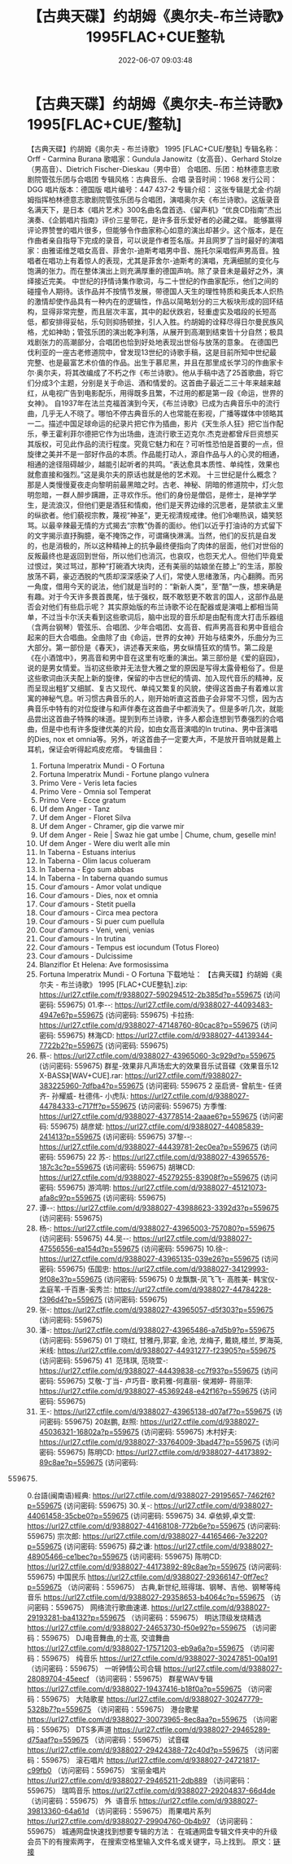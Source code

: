 ﻿---
title: 【古典天碟】约胡姆《奥尔夫-布兰诗歌》1995FLAC+CUE整轨
date: 2022-06-07 09:03:48
categories: 古典音乐、新世纪、纯音雅乐
tags: None
---
# 【古典天碟】约胡姆《奥尔夫-布兰诗歌》1995[FLAC+CUE/整轨]

【古典天碟】约胡姆《奥尔夫 - 布兰诗歌》 1995
[FLAC+CUE/整轨]
专辑名称：Orff - Carmina
Burana
歌唱家：Gundula
Janowitz（女高音）、Gerhard Stolze（男高音）、Dietrich
Fischer-Dieskau（男中音）
合唱团、乐团：柏林德意志歌剧院管弦乐团与合唱团
专辑风格：古典音乐、合唱
录音时间：1968
发行公司：DGG
唱片版本：德国版
唱片编号：447 437-2
专辑介绍：
这张专辑是尤金·约胡姆指挥柏林德意志歌剧院管弦乐团与合唱团，演唱奥尔夫《布兰诗歌》。这版录音名满天下，是日本《唱片艺术》300名曲名盘首选、《留声机》“优良CD指南”杰出演奏、《企鹅唱片指南》评价三星带花，是许多音乐爱好者的必藏之碟。
能够赢得评论界赞誉的唱片很多，但能够令作曲家称心如意的演出却甚少。这个版本，是在作曲者亲自指导下完成的录音，可以说是作者签名版。并且网罗了当时最好的演唱家：由雅诺维芝唱女高音、菲舍尔-迪斯考唱男中音、施托尔采唱假声男高音。独唱者在唱功上有着惊人的表现，尤其是菲舍尔-迪斯考的演唱，充满细腻的变化与饱满的张力。而在整体演出上则充满厚重的德国声响。除了录音未是最好之外，演绎接近完美。
中世纪的抒情诗集作歌词，与二十世纪的作曲家配乐，他们之间的碰撞令人期待。该作品并不按情节发展，带德国人天生的理性特质和奥氏本人炽热的激情却使作品具有一种内在的逻辑性，作品以简略划分的三大板块形成的回环结构，显得非常完整，而且层次丰富，其中的起伏跌宕，轻重虚实及唱段的长短高低，都安排得妥帖，乐句则抑扬顿挫，引人入胜。约胡姆的诠释尽得日尔曼民族风格，尤如神助；管弦乐团的演出乾净利落，从展开到高潮到结束皆十分自然；极具戏剧张力的高潮部分，合唱团也恰到好处地表现出世俗与放荡的意象。
在德国巴伐利亚的一座古老修道院中，曾发现13世纪的诗歌手稿，这是目前所知中世纪最完整、也是最富艺术价值的作品。出生于慕尼黑，并且在那里成长学习的作曲家卡尔·奥尔夫，将其改编成了不朽之作《布兰诗歌》。他从手稿中选了25首歌曲，将它们分成3个主题，分别是关于命运、酒和情爱的。这首曲子最近二三十年来越来越红，从电视广告到电影配乐，用得既多且繁，不过用的都是第一段《命运，世界的女神》。
自1937年在法兰克福首演到今天，《布兰诗歌》已成为古典音乐中的流行曲，几乎无人不晓了。哪怕不停古典音乐的人也常能在影视，广播等媒体中领略其一二。描述中国足球命运的纪录片把它作为插曲，影片《天生杀人狂》把它当作配乐，拳王霍利菲尔德把它作为出场曲，连流行歌王迈克尔.杰克逊都曾斥巨资想买其版权，可见此作品的流行程度。究竟它魅力和在？可听性恐怕是首要的一点，但旋律之美并不是一部好作品的本质。作品能打动人，源自作品与人的心灵的相通，相通的途径阻碍越少，越能引起听者的共鸣。“表达愈具本质性、单纯性，效果也就愈直接和强烈。”这是奥尔夫的原话也就是他的艺术观。
十三世纪是什么概念？那是人类慢慢夏夜走向黎明前最黑暗之时。古老、神秘、阴暗的修道院中，灯火忽明忽暗，一群人醉步蹒跚，正寻欢作乐。他们的身份是僧侣，是修士，是神学学生，是流浪汉，但他们更是酒狂和情痴，他们是天界边缘的沉思者，是禁欲主义里的纵欲者。他们藐视宗教，蔑视“神圣”，更无视清规戒律。他们冷嘲热讽，嬉笑怒骂。以最辛辣最无情的方式揭去“宗教”伪善的面纱。他们以近乎打油诗的方式留下的文字揭示直抒胸臆，毫不掩饰之作，可谓痛快淋漓。当然，他们的反抗是自发的，也是消极的，所以这种精神上的抗争最终便指向了肉体的层面，他们对世俗的反叛最终也是返回到世俗，所以他们也消沉，也哀叹，也怨天尤人。但他们毕竟爱过恨过，笑过骂过，那种“打碗酒大块肉，还有美丽的姑娘坐在膝上”的生活，那股放荡不羁，豪迈洒脱的气质却深深感染了人们，常使人思绪激荡，内心翻腾。而另一角度，借用今天的说法，他们就是当时的：“新新人类”，至“酷”一族，想来确是有趣。对于今天许多畏首畏尾，怯于强权，既不敢怒更不敢言的国人，这部作品是否会对他们有些启示呢？
其实原始版的布兰诗歌不论在配器或是演唱上都相当简单，不过当卡尔沃夫看到这些歌词后，脑中出现的音乐却是由配有庞大打击乐器组（含两台钢琴）管弦乐、合唱团、少年合唱团、女高音、假声男高音和男中音组合起来的巨大合唱曲。全曲除了由《命运，世界的女神》开始与结束外，乐曲分为三大部分。第一部份是《春天》，讲述春天来临，男女纵情狂欢的情节。第二段是《在小酒馆中》，男高音和男中音在这里有吃重的演出。第三部份是《爱的庭园》，说的是男女情爱。当初这些歌并无法登大雅之堂的原因是写得太露骨粗俗了。但是这些歌词由沃夫配上新的旋律，保留的中古世纪的情调、加入现代音乐的精神，反而呈现出粗犷又细腻、复古又现代、单纯又繁复的风貌，使得这首曲子有着难以言寓的神秘气息。听习惯古典音乐的人，刚开始听直这首曲子会非常不习惯，因为古典音乐中特有的对位旋律与和声伴奏在这首曲子中都消失了。但是多听几次，就能品尝出这首曲子特殊的味道。提到到布兰诗歌，许多人都会连想到节奏强烈的合唱曲，但是中也有许多旋律优美的片段，如由女高音演唱的In
trutina、男中音演唱的Dies, nox et
omnia等。另外，听这首曲子一定要大声，不是放开音响就是戴上耳机，保证会听得起鸡皮疙瘩。
专辑曲目：
01. Fortuna Imperatrix Mundi -
O Fortuna
02. Fortuna Imperatrix Mundi -
Fortune plango vulnera
03. Primo Vere - Veris leta
facies
04. Primo Vere - Omnia sol
Temperat
05. Primo Vere - Ecce
gratum
06. Uf dem Anger -
Tanz
07. Uf dem Anger - Floret
Silva
08. Uf dem Anger - Chramer, gip
die varwe mir
09. Uf dem Anger - Reie | Swaz
hie gat umbe | Chume, chum, geselle min!
10. Uf dem Anger - Were diu
werlt alle min
11. In Taberna - Estuans
interius
12. In Taberna - Olim lacus
colueram
13. In Taberna - Ego sum
abbas
14. In Taberna - In taberna
quando sumus
15. Cour d′amours - Amor volat
undique
16. Cour d′amours - Dies, nox
et omnia
17. Cour d′amours - Stetit
puella
18. Cour d′amours - Circa mea
pectora
19. Cour d′amours - Si puer cum
puellula
20. Cour d′amours - Veni, veni,
venias
21. Cour d′amours - In
trutina
22. Cour d′amours - Tempus est
iocundum (Totus Floreo)
23. Cour d′amours -
Dulcissime
24. Blanziflor Et Helena: Ave
formosissima
25. Fortuna Imperatrix Mundi -
O Fortuna
下载地址：
【古典天碟】约胡姆《奥尔夫 - 布兰诗歌》 1995
[FLAC+CUE整轨].zip: https://url27.ctfile.com/f/9388027-590294512-2b385d?p=559675
(访问密码: 559675)
01.李--: https://url27.ctfile.com/d/9388027-44093483-4947e6?p=559675
(访问密码: 559675)
卡拉扬: https://url27.ctfile.com/d/9388027-47148760-80cac8?p=559675
(访问密码: 559675)
林海CD: https://url27.ctfile.com/d/9388027-44139344-7722b2?p=559675
(访问密码: 559675)
07. 蔡-: https://url27.ctfile.com/d/9388027-43965060-3c929d?p=559675
(访问密码: 559675)
群星-效果非凡声场宏大的效果音乐试音碟《效果音乐12 X-BASS》[WAV+CUE].rar: https://url27.ctfile.com/f/9388027-383225960-7dfba4?p=559675
(访问密码: 559675
2 巫启贤- 曾航生- 任贤齐- 孙耀威- 杜德伟- 小虎队: https://url27.ctfile.com/d/9388027-44784333-c717ff?p=559675
(访问密码: 559675)
方季惟: https://url27.ctfile.com/d/9388027-43778514-2aaae6?p=559675
(访问密码: 559675)
胡彦斌: https://url27.ctfile.com/d/9388027-44085839-241413?p=559675
(访问密码: 559675)
37黎--: https://url27.ctfile.com/d/9388027-44439781-2ec0ea?p=559675
(访问密码: 559675)
22 苏-: https://url27.ctfile.com/d/9388027-43965576-187c3c?p=559675
(访问密码: 559675)
胡琳CD: https://url27.ctfile.com/d/9388027-45279255-83908f?p=559675
(访问密码: 559675)
游鸿明: https://url27.ctfile.com/d/9388027-45121073-afa8c9?p=559675
(访问密码: 559675)
24. 谭--: https://url27.ctfile.com/d/9388027-43988623-3392d3?p=559675
(访问密码: 559675)
06. 杨-: https://url27.ctfile.com/d/9388027-43965003-757080?p=559675
(访问密码: 559675)
44.吴--: https://url27.ctfile.com/d/9388027-47556556-ea154d?p=559675
(访问密码: 559675)
10.徐-: https://url27.ctfile.com/d/9388027-43965135-039e26?p=559675
(访问密码: 559675)
伍国忠: https://url27.ctfile.com/d/9388027-34129993-9f08e3?p=559675
(访问密码: 559675)
0 龙飘飘-凤飞飞- 高胜美- 韩宝仪- 孟庭苇-千百惠-奚秀兰: https://url27.ctfile.com/d/9388027-44784228-f396d4?p=559675
(访问密码: 559675)
03. 张-: https://url27.ctfile.com/d/9388027-43965057-d5f303?p=559675
(访问密码: 559675)
20. 潘-: https://url27.ctfile.com/d/9388027-43965486-a7d5b9?p=559675
(访问密码: 559675)
01 丁晓红, 甘雅丹,郭宴, 金池, 龙梅子, 戴娆,楼兰, 罗海英,米线: https://url27.ctfile.com/d/9388027-44931277-f23905?p=559675
(访问密码: 559675)
41  范玮琪, 范晓萱-: https://url27.ctfile.com/d/9388027-44439838-cc7f93?p=559675
(访问密码: 559675)
艾敬-丁当- 卢巧音- 歌莉雅-何嘉丽- 侯湘婷- 蒋丽萍: https://url27.ctfile.com/d/9388027-45369248-e42f16?p=559675
(访问密码: 559675)
11. 王-: https://url27.ctfile.com/d/9388027-43965138-d07af7?p=559675
(访问密码: 559675)
20赵鹏, 赵照: https://url27.ctfile.com/d/9388027-45036321-16802a?p=559675
(访问密码: 559675)
木村好夫: https://url27.ctfile.com/d/9388027-33764009-3bad47?p=559675
(访问密码: 559675)
陈明CD:
https://url27.ctfile.com/d/9388027-44173892-89c8ae?p=559675
(访问密码:
559675)
0.台語(闽南语)經典: https://url27.ctfile.com/d/9388027-29195657-7462f6?p=559675
(访问密码: 559675)
30.关-: https://url27.ctfile.com/d/9388027-44061458-35cbe0?p=559675
(访问密码: 559675)
34. 卓依婷,卓文萱: https://url27.ctfile.com/d/9388027-44168108-772b6e?p=559675
(访问密码: 559675)
宗次郎: https://url27.ctfile.com/d/9388027-44165466-7e3220?p=559675
(访问密码: 559675)
薛之谦: https://url27.ctfile.com/d/9388027-48905466-ce1bec?p=559675
(访问密码: 559675)
陈明CD: https://url27.ctfile.com/d/9388027-44173892-89c8ae?p=559675
(访问密码: 559675)
中国民乐
https://url27.ctfile.com/d/9388027-29366147-0ff7ec?p=559675
（访问密码：559675）
古典,新世纪,班得瑞、钢琴、吉他、钢琴等纯音乐
https://url27.ctfile.com/d/9388027-29358653-b4064c?p=559675
（访问密码：559675）
网络流行歌曲速递.
https://url27.ctfile.com/d/9388027-29193281-ba4132?p=559675
（访问密码：559675）
明达顶级发烧精选
https://url27.ctfile.com/d/9388027-24653730-f50e92?p=559675
（访问密码：559675）
DJ电音舞曲,的士高, 交谊舞曲
https://url27.ctfile.com/d/9388027-17571203-eb9a6a?p=559675
（访问密码：559675）
纯音乐
https://url27.ctfile.com/d/9388027-30247851-00a191
（访问密码：559675）
一听钟情公司合辑
https://url27.ctfile.com/d/9388027-28089704-45eecf
（访问密码：559675）
群星WAV专辑
https://url27.ctfile.com/d/9388027-19437416-b18f0a?p=559675
（访问密码：559675）
大陆歌星
https://url27.ctfile.com/d/9388027-30247779-5328b7?p=559675
（访问密码：559675）
港台歌星
https://url27.ctfile.com/d/9388027-30073965-8ec8aa?p=559675
（访问密码：559675）
DTS多声道
https://url27.ctfile.com/d/9388027-29465289-d75aaf?p=559675
（访问密码：559675）
试音碟
https://url27.ctfile.com/d/9388027-29424388-72c40d?p=559675
（访问密码：559675）
滚石唱片
https://url27.ctfile.com/d/9388027-24721817-c99fb0
（访问密码：559675）
宝丽金唱片
https://url27.ctfile.com/d/9388027-29465211-2db889
（访问密码：559675）
瑞鸣音乐
https://url27.ctfile.com/d/9388027-29204837-66d4de
（访问密码：559675）
外  语音乐
https://url27.ctfile.com/d/9388027-39813360-64a61d
（访问密码：559675）
雨果唱片系列
https://url27.ctfile.com/d/9388027-29904760-0b4b97
（访问密码：559675）
城通网盘快速找到想要专辑的方法：
在城通网盘专辑文件夹中的升级会员下的有搜索两字，
在搜索空格里输入文件名或关键字，马上找到。
原文：[链接](https://blog.sina.com.cn/s/blog_1647c7e7601030xoy.html)
